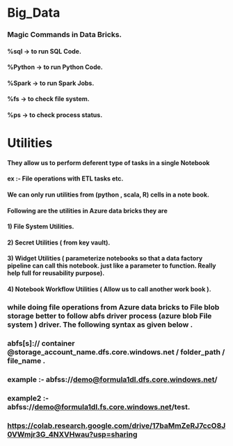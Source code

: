 # Big_Data
### Magic Commands in Data Bricks.
#### %sql    -> to run SQL Code.
#### %Python -> to run Python Code.
#### %Spark  -> to run Spark Jobs.
#### %fs     -> to check file system.
#### %ps     -> to check process status.
# Utilities
#### They allow us to perform deferent type of tasks in a single Notebook
#### ex :- File operations with ETL tasks etc.
#### We can only run utilities from (python , scala, R) cells in a note book.
#### Following are the utilities in Azure data bricks they are 
#### 1) File System Utilities.
#### 2) Secret Utilities ( from key vault).
#### 3) Widget Utilities ( parameterize notebooks so that a data factory pipeline can call this notebook. just like a parameter to function. Really help full for reusability purpose).
#### 4) Notebook Workflow Utilities ( Allow us to call another work book ).
### while doing file operations from Azure data bricks to File blob storage better to follow abfs driver process (azure blob File system ) driver. The following syntax as given below .
### abfs[s]:// container @storage_account_name.dfs.core.windows.net / folder_path / file_name .
### example :- abfss://demo@formula1dl.dfs.core.windows.net/
### example2 :- abfss://demo@formula1dl.fs.core.windows.net/test.

### https://colab.research.google.com/drive/17baMmZeRJ7ccO8J0VWmjr3G_4NXVHwau?usp=sharing
